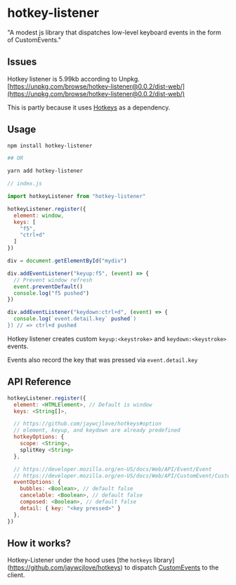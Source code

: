 # hotkey-listener

"A modest js library that dispatches low-level keyboard events in the form of CustomEvents."

## Issues

Hotkey listener is 5.99kb according to Unpkg.
[https://unpkg.com/browse/hotkey-listener@0.0.2/dist-web/](https://unpkg.com/browse/hotkey-listener@0.0.2/dist-web/)

This is partly because it uses
[Hotkeys](https://github.com/jaywcjlove/hotkeys) as a dependency.

## Usage

```bash
npm install hotkey-listener

## OR

yarn add hotkey-listener
```

```javascript
// index.js

import hotkeyListener from "hotkey-listener"

hotkeyListener.register({
  element: window,
  keys: [
    "f5",
    "ctrl+d"
  ]
})

div = document.getElementById("mydiv")

div.addEventListener("keyup:f5", (event) => {
  // Prevent window refresh
  event.preventDefault()
  console.log("f5 pushed")
})

div.addEventListener("keydown:ctrl+d", (event) => {
  console.log(`event.detail.key` pushed`)
}) // => ctrl+d pushed
```

Hotkey listener creates custom `keyup:<keystroke>` and `keydown:<keystroke>` events.

Events also record the key that was pressed via `event.detail.key`

## API Reference

```javascript
hotkeyListener.register({
  element: <HTMLElement>, // Default is window
  keys: <String[]>,

  // https://github.com/jaywcjlove/hotkeys#option
  // element, keyup, and keydown are already predefined
  hotkeyOptions: {
    scope: <String>,
    splitKey <String>
  },

  // https://developer.mozilla.org/en-US/docs/Web/API/Event/Event
  // https://developer.mozilla.org/en-US/docs/Web/API/CustomEvent/CustomEvent
  eventOptions: {
    bubbles: <Boolean>, // default false
    cancelable: <Boolean>, // default false
    composed: <Boolean>, // default false
    detail: { key: "<key pressed>" }
  },
})
```

## How it works?

Hotkey-Listener under the hood uses [the `hotkeys` library] (https://github.com/jaywcjlove/hotkeys) to dispatch [CustomEvents](https://developer.mozilla.org/en-US/docs/Web/API/CustomEvent) to the client.
